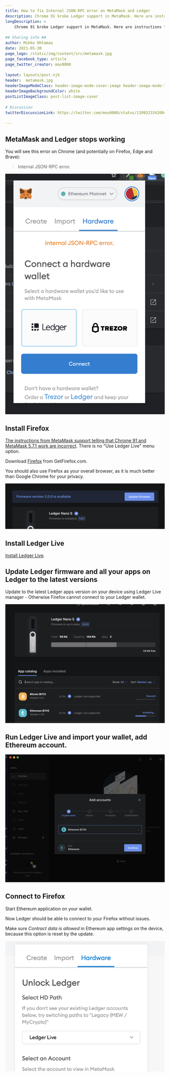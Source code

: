 ```yaml
---
title: How to fix Internal JSON-RPC error on MetaMask and Ledger
description: Chrome 91 broke Ledger support in MetaMask. Here are instructions for a workaround.
longDescription: >
    Chrome 91 broke Ledger support in MetaMask. Here are instructions for a workaround.

## Sharing info ##
author: Mikko Ohtamaa
date: 2021-05-30
page_logo: /static/img/content/src/metamask.jpg
page_facebook_type: article
page_twitter_creator: moo9000

layout: layouts/post.njk
header:  metamask.jpg
headerImageModeClass: header-image-mode-cover-image header-image-mode-700 header-image-text-white
headerImageBackgroundColor: white
postListImageClass: post-list-image-cover

# Discussion
twitterDiscussionLink: https://twitter.com/moo9000/status/1399323342004539395

---
```


## MetaMask and Ledger stops working

You will see this error on Chrome (and potentially on Firefox, Edge and Brave):

> Internal JSON-RPC error.

<img  class="img-600"  src="/static/img/content/fixed-size/metamask-and-ledger-error/1.png" alt="">
<br>

## Install Firefox

[The instructions from MetaMask support telling that Chrome 91 and MetaMask 5.7.1 work are incorrect](https://metamask.zendesk.com/hc/en-us/articles/360020394612-How-to-connect-a-Trezor-or-Ledger-Hardware-Wallet). There is no "Use Ledger Live" menu option.

Download [Firefox](https://getfirefox.com) from GetFirefox.com.

You should also use Firefox as your overall browser, as it is much better than Google Chrome for your privacy.

<img  class="img-600"  src="/static/img/content/fixed-size/metamask-and-ledger-error/6.png" alt="">

## Install Ledger Live

[Install Ledger Live](https://www.ledger.com/ledger-live/download).

## Update Ledger firmware and all your apps on Ledger to the latest versions

Update to the latest Ledger apps version on your device using Ledger Live manager - Otherwise Firefox cannot connect to your Ledger wallet.

<img  class="img-600" src="/static/img/content/fixed-size/metamask-and-ledger-error/5.png" alt="">
<br>

## Run Ledger Live and import your wallet, add Ethereum account.

<img  class="img-600" src="/static/img/content/fixed-size/metamask-and-ledger-error/4.png" alt="">
<br>

## Connect to Firefox

Start Ethereum application on your wallet.

Now Ledger should be able to connect to your Firefox without issues.

Make sure *Contract data is allowed* in Ethereum app settings on the device, because this option is reset by the update.

<img class="img-600" src="/static/img/content/fixed-size/metamask-and-ledger-error/8.png" alt="">


